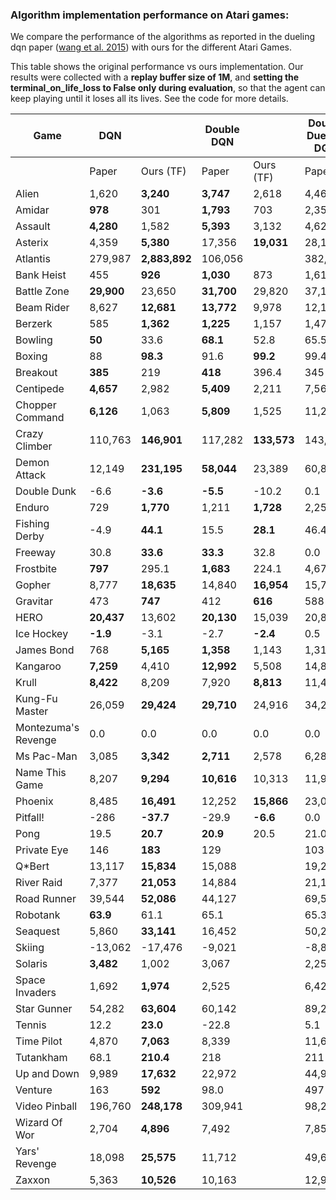 ### Algorithm implementation performance on Atari games:
We compare the performance of the algorithms as reported in the dueling dqn paper ([wang et al. 2015](https://arxiv.org/pdf/1511.06581.pdf)) with ours for the different Atari Games.

This table shows the original performance vs ours implementation. Our results were collected with a **replay 
buffer size of 1M**, and **setting the terminal_on_life_loss to False only during evaluation**, so that the agent 
can keep playing until it loses all its lives. See the code for more details.

| Game                | DQN         |               | Double DQN |             | Double Dueling DQN |              |
|---------------------|-------------|---------------|------------|-------------|--------------|--------------------|
|                     | Paper       | Ours (TF)     | Paper      | Ours (TF)   | Paper        | Paper              |
| Alien               | 1,620       | **3,240**     | **3,747**  | 2,618       | 4,461              | |
| Amidar              | **978**     | 301           | **1,793**  | 703         | 2,354              | |
| Assault             | **4,280**   | 1,582         | **5,393**  | 3,132       | 4,621              | |
| Asterix             | 4,359       | **5,380**     | 17,356     | **19,031**  | 28,188             | |
| Atlantis            | 279,987     | **2,883,892** | 106,056    |      | 382,572            | |
| Bank Heist          | 455         | **926**       | **1,030**  | 873         | 1,611              | |
| Battle Zone         | **29,900**  | 23,650        | **31,700** | 29,820      | 37,150             | |
| Beam Rider          | 8,627       | **12,681**    | **13,772** | 9,978       | 12,164             | |
| Berzerk             | 585         | **1,362**     | **1,225**  | 1,157       | 1,472              | |
| Bowling             | **50**      | 33.6          | **68.1**   | 52.8        | 65.5               | |
| Boxing              | 88          | **98.3**      | 91.6       | **99.2**    | 99.4               | |
| Breakout            | **385**     | 219           | **418**    | 396.4       | 345                | |
| Centipede           | **4,657**   | 2,982         | **5,409**  | 2,211       | 7,561              | |
| Chopper Command     | **6,126**   | 1,063         | **5,809**  | 1,525       | 11,215             | |
| Crazy Climber       | 110,763     | **146,901**   | 117,282    | **133,573** | 143,570            | |
| Demon Attack        | 12,149      | **231,195**   | **58,044** | 23,389      | 60,813             | |
| Double Dunk         | -6.6        | **-3.6**      | **-5.5**   | -10.2       | 0.1                | |
| Enduro              | 729         | **1,770**     | 1,211      | **1,728**   | 2,258              | |
| Fishing Derby       | -4.9        | **44.1**      | 15.5       | **28.1**    | 46.4               | |
| Freeway             | 30.8        | **33.6**      | **33.3**   | 32.8        | 0.0                | |
| Frostbite           | **797**     | 295.1         | **1,683**  | 224.1       | 4,672              | |
| Gopher              | 8,777       | **18,635**    | 14,840     | **16,954**  | 15,718             | |
| Gravitar            | 473         | **747**       | 412        | **616**     | 588                | |
| HERO                | **20,437**  | 13,602        | **20,130** | 15,039      | 20,818             | |
| Ice Hockey          | **-1.9**    | -3.1          | -2.7       | **-2.4**    | 0.5                | |
| James Bond          | 768         | **5,165**     | **1,358**  | 1,143       | 1,312              | |
| Kangaroo            | **7,259**   | 4,410         | **12,992** | 5,508       | 14,854             | |
| Krull               | **8,422**   | 8,209         | 7,920      | **8,813**   | 11,451             | |
| Kung-Fu Master      | 26,059      | **29,424**    | **29,710** | 24,916      | 34,294             | |
| Montezuma's Revenge | 0.0         | 0.0           | 0.0        | 0.0         | 0.0                | |
| Ms Pac-Man          | 3,085       | **3,342**     | **2,711**  | 2,578       | 6,283              | |
| Name This Game      | 8,207       | **9,294**     | **10,616** | 10,313      | 11,971             | |
| Phoenix             | 8,485       | **16,491**    | 12,252     | **15,866**  | 23,092             | |
| Pitfall!            | -286        | **-37.7**     | -29.9      | **-6.6**    | 0.0                | |
| Pong                | 19.5        | **20.7**      | **20.9**   | 20.5        | 21.0               | |
| Private Eye         | 146         | **183**       | 129       |      | 103                | |
| Q*Bert              | 13,117      | **15,834**    | 15,088    |      | 19,220             | |
| River Raid          | 7,377       | **21,053**    | 14,884    |      | 21,162             | |
| Road Runner         | 39,544      | **52,086**    | 44,127    |      | 69,524             | |
| Robotank            | **63.9**    | 61.1          | 65.1      |      | 65.3               | |
| Seaquest            | 5,860       | **33,141**    | 16,452    |      | 50,254             | |
| Skiing              | -13,062     | -17,476       | -9,021    |      | -8,857             | |
| Solaris             | **3,482**   | 1,002         | 3,067     |      | 2,250              | |
| Space Invaders      | 1,692       | **1,974**     | 2,525     |      | 6,427              | |
| Star Gunner         | 54,282      | **63,604**    | 60,142    |      | 89,238             | |
| Tennis              | 12.2        | **23.0**      | -22.8     |      | 5.1                | |
| Time Pilot          | 4,870       | **7,063**     | 8,339     |      | 11,666             | |
| Tutankham           | 68.1        | **210.4**     | 218       |      | 211                | |
| Up and Down         | 9,989       | **17,632**    | 22,972    |      | 44,939             | |
| Venture             | 163         | **592**       | 98.0      |      | 497                | |
| Video Pinball       | 196,760     | **248,178**   | 309,941   |      | 98,209             | |
| Wizard Of Wor       | 2,704       | **4,896**     | 7,492     |      | 7,855              | |
| Yars' Revenge       | 18,098      | **25,575**    | 11,712    |      | 49,622             | |
| Zaxxon              | 5,363       | **10,526**    | 10,163    |      | 12,944             | |
